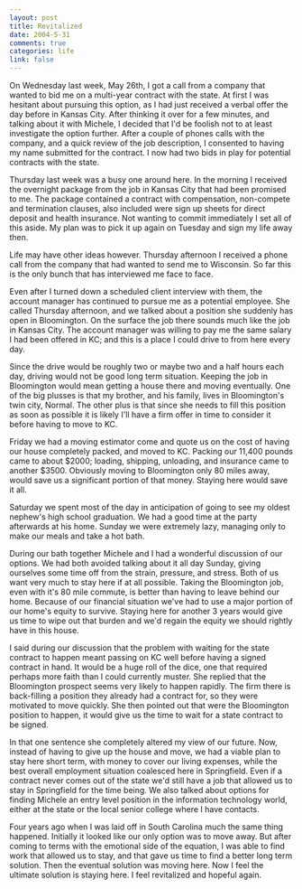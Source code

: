 ```yaml
--- 
layout: post
title: Revitalized
date: 2004-5-31
comments: true
categories: life
link: false
---
```

On Wednesday last week, May 26th, I got a call from a company that wanted to bid me on a multi-year contract with the state. At first I was hesitant about pursuing this option, as I had just received a verbal offer the day before in Kansas City. After thinking it over for a few minutes, and talking about it with Michele, I decided that I'd be foolish not to at least investigate the option further. After a couple of phones calls with the company, and a quick review of the job description, I consented to having my name submitted for the contract. I now had two bids in play for potential contracts with the state.

Thursday last week was a busy one around here. In the morning I received the overnight package from the job in Kansas City that had been promised to me. The package contained a contract with compensation, non-compete and termination clauses, also included were sign up sheets for direct deposit and health insurance. Not wanting to commit immediately I set all of this aside. My plan was to pick it up again on Tuesday and sign my life away then.

Life may have other ideas however. Thursday afternoon I received a phone call from the company that had wanted to send me to Wisconsin. So far this is the only bunch that has interviewed me face to face.

Even after I turned down a scheduled client interview with them, the account manager has continued to pursue me as a potential employee. She called Thursday afternoon, and we talked about a position she suddenly has open in Bloomington. On the surface the job there sounds much like the job in Kansas City. The account manager was willing to pay me the same salary I had been offered in KC; and this is a place I could drive to from here every day.

Since the drive would be roughly two or maybe two and a half hours each day, driving would not be good long term situation. Keeping the job in Bloomington would mean getting a house there and moving eventually. One of the big plusses is that my brother, and his family, lives in Bloomington's twin city, Normal. The other plus is that since she needs to fill this position as soon as possible it is likely I'll have a firm offer in time to consider it before having to move to KC.

Friday we had a moving estimator come and quote us on the cost of having our house completely packed, and moved to KC. Packing our 11,400 pounds came to about $2000; loading, shipping, unloading, and insurance came to another $3500. Obviously moving to Bloomington only 80 miles away, would save us a significant portion of that money. Staying here would save it all.

Saturday we spent most of the day in anticipation of going to see my oldest nephew's high school graduation. We had a good time at the party afterwards at his home. Sunday we were extremely lazy, managing only to make our meals and take a hot bath.

During our bath together Michele and I had a wonderful discussion of our options. We had both avoided talking about it all day Sunday, giving ourselves some time off from the strain, pressure, and stress. Both of us want very much to stay here if at all possible. Taking the Bloomington job, even with it's 80 mile commute, is better than having to leave behind our home. Because of our financial situation we've had to use a major portion of our home's equity to survive. Staying here for another 3 years would give us time to wipe out that burden and we'd regain the equity we should rightly have in this house.

I said during our discussion that the problem with waiting for the state contract to happen meant passing on KC well before having a signed contract in hand. It would be a huge roll of the dice, one that required perhaps more faith than I could currently muster. She replied that the Bloomington prospect seems very likely to happen rapidly. The firm there is back-filling a position they already had a contract for, so they were motivated to move quickly. She then pointed out that were the Bloomington position to happen, it would give us the time to wait for a state contract to be signed.

In that one sentence she completely altered my view of our future. Now, instead of having to give up the house and move, we had a viable plan to stay here short term, with money to cover our living expenses, while the best overall employment situation coalesced here in Springfield. Even if a contract never comes out of the state we'd still have a job that allowed us to stay in Springfield for the time being. We also talked about options for finding Michele an entry level position in the information technology world, either at the state or the local senior college where I have contacts.

Four years ago when I was laid off in South Carolina much the same thing happened. Initially it looked like our only option was to move away. But after coming to terms with the emotional side of the equation, I was able to find work that allowed us to stay, and that gave us time to find a better long term solution. Then the eventual solution was moving here. Now I feel the ultimate solution is staying here. I feel revitalized and hopeful again.
